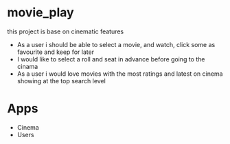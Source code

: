 # movie_play
this project is base on cinematic features

* As a user i should be able to select a movie, and watch, click some as favourite and keep for later
* I would like to select a roll and seat in advance before going to the cinama
* As a user i would love movies with the most ratings and latest on cinema showing at the top search level



# Apps
* Cinema
* Users